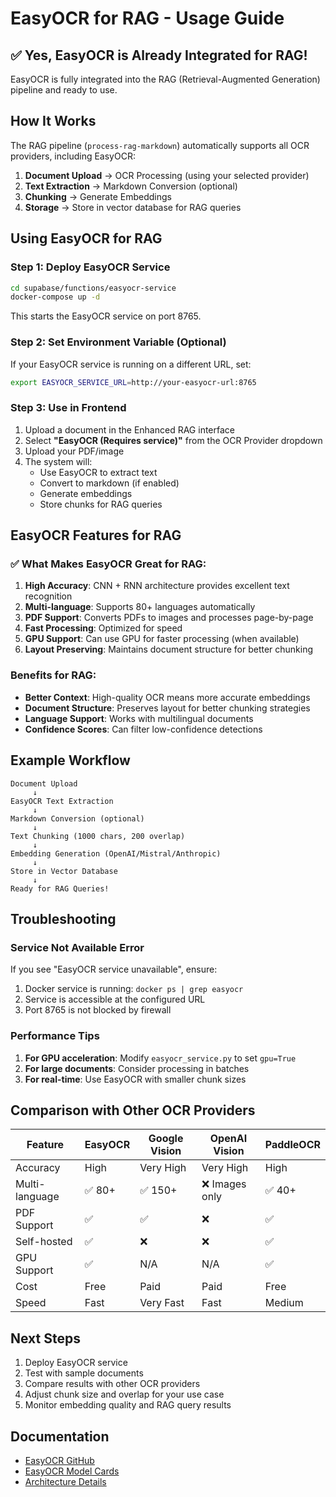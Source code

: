 # EasyOCR for RAG - Usage Guide

## ✅ Yes, EasyOCR is Already Integrated for RAG!

EasyOCR is fully integrated into the RAG (Retrieval-Augmented Generation) pipeline and ready to use.

## How It Works

The RAG pipeline (`process-rag-markdown`) automatically supports all OCR providers, including EasyOCR:

1. **Document Upload** → OCR Processing (using your selected provider)
2. **Text Extraction** → Markdown Conversion (optional)
3. **Chunking** → Generate Embeddings
4. **Storage** → Store in vector database for RAG queries

## Using EasyOCR for RAG

### Step 1: Deploy EasyOCR Service

```bash
cd supabase/functions/easyocr-service
docker-compose up -d
```

This starts the EasyOCR service on port 8765.

### Step 2: Set Environment Variable (Optional)

If your EasyOCR service is running on a different URL, set:

```bash
export EASYOCR_SERVICE_URL=http://your-easyocr-url:8765
```

### Step 3: Use in Frontend

1. Upload a document in the Enhanced RAG interface
2. Select **"EasyOCR (Requires service)"** from the OCR Provider dropdown
3. Upload your PDF/image
4. The system will:
   - Use EasyOCR to extract text
   - Convert to markdown (if enabled)
   - Generate embeddings
   - Store chunks for RAG queries

## EasyOCR Features for RAG

### ✅ What Makes EasyOCR Great for RAG:

1. **High Accuracy**: CNN + RNN architecture provides excellent text recognition
2. **Multi-language**: Supports 80+ languages automatically
3. **PDF Support**: Converts PDFs to images and processes page-by-page
4. **Fast Processing**: Optimized for speed
5. **GPU Support**: Can use GPU for faster processing (when available)
6. **Layout Preserving**: Maintains document structure for better chunking

### Benefits for RAG:

- **Better Context**: High-quality OCR means more accurate embeddings
- **Document Structure**: Preserves layout for better chunking strategies
- **Language Support**: Works with multilingual documents
- **Confidence Scores**: Can filter low-confidence detections

## Example Workflow

```
Document Upload
     ↓
EasyOCR Text Extraction
     ↓
Markdown Conversion (optional)
     ↓
Text Chunking (1000 chars, 200 overlap)
     ↓
Embedding Generation (OpenAI/Mistral/Anthropic)
     ↓
Store in Vector Database
     ↓
Ready for RAG Queries!
```

## Troubleshooting

### Service Not Available Error

If you see "EasyOCR service unavailable", ensure:

1. Docker service is running: `docker ps | grep easyocr`
2. Service is accessible at the configured URL
3. Port 8765 is not blocked by firewall

### Performance Tips

1. **For GPU acceleration**: Modify `easyocr_service.py` to set `gpu=True`
2. **For large documents**: Consider processing in batches
3. **For real-time**: Use EasyOCR with smaller chunk sizes

## Comparison with Other OCR Providers

| Feature | EasyOCR | Google Vision | OpenAI Vision | PaddleOCR |
|---------|---------|---------------|---------------|-----------|
| Accuracy | High | Very High | Very High | High |
| Multi-language | ✅ 80+ | ✅ 150+ | ❌ Images only | ✅ 40+ |
| PDF Support | ✅ | ✅ | ❌ | ✅ |
| Self-hosted | ✅ | ❌ | ❌ | ✅ |
| GPU Support | ✅ | N/A | N/A | ✅ |
| Cost | Free | Paid | Paid | Free |
| Speed | Fast | Very Fast | Fast | Medium |

## Next Steps

1. Deploy EasyOCR service
2. Test with sample documents
3. Compare results with other OCR providers
4. Adjust chunk size and overlap for your use case
5. Monitor embedding quality and RAG query results

## Documentation

- [EasyOCR GitHub](https://github.com/JaidedAI/EasyOCR)
- [EasyOCR Model Cards](https://www.jaided.ai/easyocr/modelhub/)
- [Architecture Details](https://github.com/JaidedAI/EasyOCR#technical-details)

